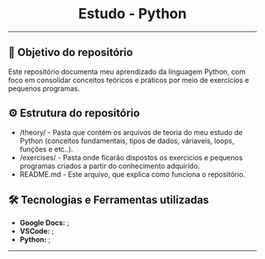 <h1 align="center">Estudo - Python </h1>


---
## 🎯 Objetivo do repositório

Este repositório documenta meu aprendizado da linguagem Python, com foco em consolidar conceitos teóricos e práticos por meio de exercícios e pequenos programas.

## ⚙ Estrutura do repositório

- /theory/ - Pasta que contém os arquivos de teoria do meu estudo de Python (conceitos fundamentais, tipos de dados, váriaveis, loops, funções e etc..).
- /exercises/ - Pasta onde ficarão dispostos os exercicios e pequenos programas criados a partir do conhecimento adquirido.
- README.md - Este arquivo, que explica como funciona o repositório.

## 🛠 Tecnologias e Ferramentas utilizadas

- **Google Docs:** ;
- **VSCode:** ;
- **Python:** ;
---


